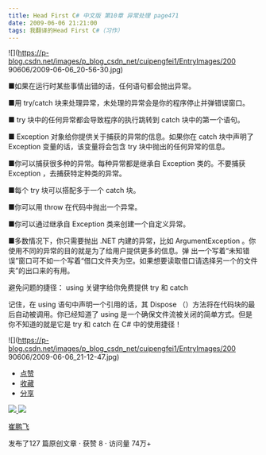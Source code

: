 ```yaml
---
title: Head First C# 中文版 第10章 异常处理 page471
date: 2009-06-06 21:21:00
tags: 我翻译的Head First C#（习作）
---
```

![](https://p-blog.csdn.net/images/p_blog_csdn_net/cuipengfei1/EntryImages/200
90606/2009-06-06_20-56-30.jpg)

■如果在运行时某些事情出错的话，任何语句都会抛出异常。

  

■用  try/catch  块来处理异常，未处理的异常会是你的程序停止并弹错误窗口。

  

■  try  块中的任何异常都会导致程序的执行跳转到  catch  块中的第一个语句。

  

■  Exception  对象给你提供关于捕获的异常的信息。如果你在  catch  块中声明了  Exception  变量的话，该变量将会包含
try  块中抛出的任何异常的信息。

  

■你可以捕获很多种的异常。每种异常都是继承自  Exception  类的。不要捕获  Exception  ，去捕获特定种类的异常。

  

■每个  try  块可以搭配多于一个  catch  块。

  

■你可以用  throw  在代码中抛出一个异常。

  

■你可以通过继承自  Exception  类来创建一个自定义异常。

  

■多数情况下，你只需要抛出  .NET  内建的异常，比如  ArgumentException  。你使用不同的异常的目的就是为了给用户提供更多的信息。弹
出一个写着“未知错误”窗口可不如一个写着“借口文件夹为空。如果想要读取借口请选择另一个的文件夹”的出口来的有用。

  

避免问题的捷径：  using  关键字给你免费提供  try  和  catch

  

记住，在  using  语句中声明一个引用的话，其  Dispose  （）方法将在代码块的最后自动被调用。你已经知道了  using
是一个确保文件流被关闭的简单方式。但是你不知道的就是它是  try  和  catch  在  C#  中的使用捷径！

  

![](https://p-blog.csdn.net/images/p_blog_csdn_net/cuipengfei1/EntryImages/200
90606/2009-06-06_21-12-47.jpg)

  * [ 点赞  ](javascript:;)
  * [ 收藏  ](javascript:;)
  * [ 分享 ](javascript:;)

[ ![](https://profile.csdnimg.cn/5/2/5/3_cuipengfei1)
![](https://g.csdnimg.cn/static/user-reg-year/1x/11.png)
](https://blog.csdn.net/cuipengfei1)

[ 崔鹏飞 ](https://blog.csdn.net/cuipengfei1)

发布了127 篇原创文章  ·  获赞 8  ·  访问量 74万+

